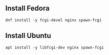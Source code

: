 ## Install Fedora
```
dnf install -y fcgi-devel nginx spawn-fcgi
```
## Install Ubuntu
```
apt install -y libfcgi-dev nginx spawn-fcgi
```